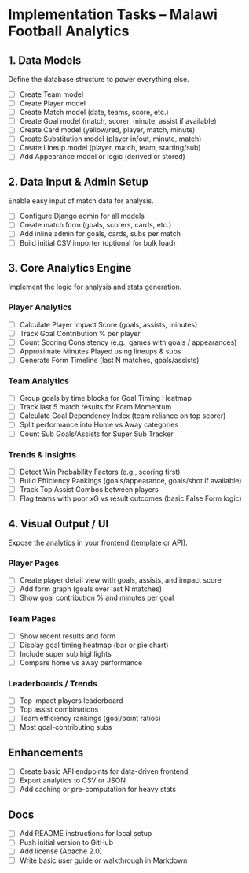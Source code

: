 # Implementation Tasks – Malawi Football Analytics

## 1. Data Models
Define the database structure to power everything else.

- [ ] Create Team model
- [ ] Create Player model
- [ ] Create Match model (date, teams, score, etc.)
- [ ] Create Goal model (match, scorer, minute, assist if available)
- [ ] Create Card model (yellow/red, player, match, minute)
- [ ] Create Substitution model (player in/out, minute, match)
- [ ] Create Lineup model (player, match, team, starting/sub)
- [ ] Add Appearance model or logic (derived or stored)

## 2. Data Input & Admin Setup
Enable easy input of match data for analysis.

- [ ] Configure Django admin for all models
- [ ] Create match form (goals, scorers, cards, etc.)
- [ ] Add inline admin for goals, cards, subs per match
- [ ] Build initial CSV importer (optional for bulk load)

##  3. Core Analytics Engine
Implement the logic for analysis and stats generation.

### Player Analytics
- [ ] Calculate Player Impact Score (goals, assists, minutes)
- [ ] Track Goal Contribution % per player
- [ ] Count Scoring Consistency (e.g., games with goals / appearances)
- [ ] Approximate Minutes Played using lineups & subs
- [ ] Generate Form Timeline (last N matches, goals/assists)

### Team Analytics
- [ ] Group goals by time blocks for Goal Timing Heatmap
- [ ] Track last 5 match results for Form Momentum
- [ ] Calculate Goal Dependency Index (team reliance on top scorer)
- [ ] Split performance into Home vs Away categories
- [ ] Count Sub Goals/Assists for Super Sub Tracker

### Trends & Insights
- [ ] Detect Win Probability Factors (e.g., scoring first)
- [ ] Build Efficiency Rankings (goals/appearance, goals/shot if available)
- [ ] Track Top Assist Combos between players
- [ ] Flag teams with poor xG vs result outcomes (basic False Form logic)

## 4. Visual Output / UI
Expose the analytics in your frontend (template or API).

### Player Pages
- [ ] Create player detail view with goals, assists, and impact score
- [ ] Add form graph (goals over last N matches)
- [ ] Show goal contribution % and minutes per goal

### Team Pages
- [ ] Show recent results and form
- [ ] Display goal timing heatmap (bar or pie chart)
- [ ] Include super sub highlights
- [ ] Compare home vs away performance

### Leaderboards / Trends
- [ ] Top impact players leaderboard
- [ ] Top assist combinations
- [ ] Team efficiency rankings (goal/point ratios)
- [ ] Most goal-contributing subs

## Enhancements
- [ ] Create basic API endpoints for data-driven frontend
- [ ] Export analytics to CSV or JSON
- [ ] Add caching or pre-computation for heavy stats

## Docs
- [ ] Add README instructions for local setup
- [ ] Push initial version to GitHub
- [ ] Add license (Apache 2.0)
- [ ] Write basic user guide or walkthrough in Markdown
